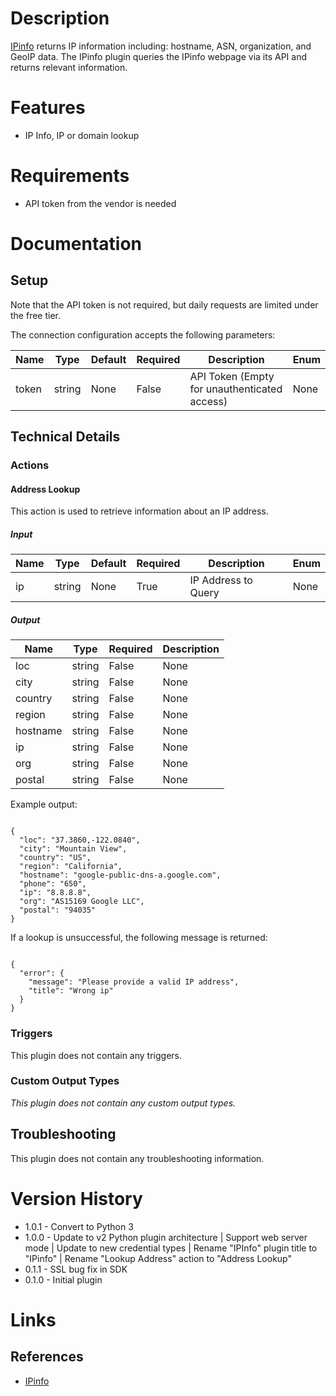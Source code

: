 # Description

[IPinfo](https://ipinfo.io/) returns IP information including: hostname, ASN, organization, and GeoIP data.
The IPinfo plugin queries the IPinfo webpage via its API and returns relevant information.

# Features

* IP Info, IP or domain lookup

# Requirements

* API token from the vendor is needed

# Documentation

## Setup

Note that the API token is not required, but daily requests are limited under the free tier.

The connection configuration accepts the following parameters:

|Name|Type|Default|Required|Description|Enum|
|----|----|-------|--------|-----------|----|
|token|string|None|False|API Token (Empty for unauthenticated access)|None|

## Technical Details

### Actions

#### Address Lookup

This action is used to retrieve information about an IP address.

##### Input

|Name|Type|Default|Required|Description|Enum|
|----|----|-------|--------|-----------|----|
|ip|string|None|True|IP Address to Query|None|

##### Output

|Name|Type|Required|Description|
|----|----|--------|-----------|
|loc|string|False|None|
|city|string|False|None|
|country|string|False|None|
|region|string|False|None|
|hostname|string|False|None|
|ip|string|False|None|
|org|string|False|None|
|postal|string|False|None|

Example output:

```

{
  "loc": "37.3860,-122.0840",
  "city": "Mountain View",
  "country": "US",
  "region": "California",
  "hostname": "google-public-dns-a.google.com",
  "phone": "650",
  "ip": "8.8.8.8",
  "org": "AS15169 Google LLC",
  "postal": "94035"
}

```

If a lookup is unsuccessful, the following message is returned:

```

{
  "error": {
    "message": "Please provide a valid IP address",
    "title": "Wrong ip"
  }
}

```

### Triggers

This plugin does not contain any triggers.

### Custom Output Types

_This plugin does not contain any custom output types._

## Troubleshooting

This plugin does not contain any troubleshooting information.

# Version History

* 1.0.1 - Convert to Python 3
* 1.0.0 - Update to v2 Python plugin architecture | Support web server mode | Update to new credential types | Rename "IPInfo" plugin title to "IPinfo" | Rename "Lookup Address" action to "Address Lookup"
* 0.1.1 - SSL bug fix in SDK
* 0.1.0 - Initial plugin

# Links

## References

* [IPinfo](https://ipinfo.io/)

